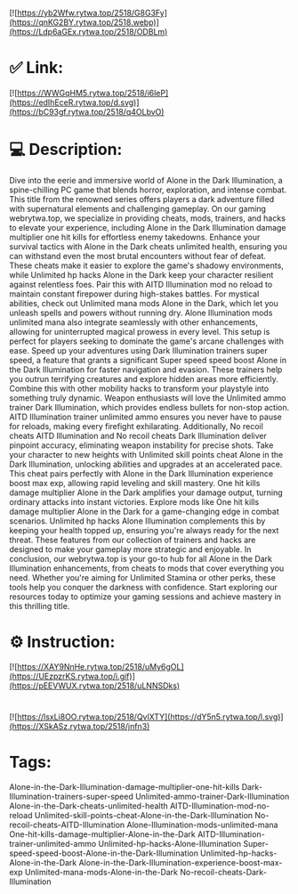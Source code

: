 [![https://yb2Wfw.rytwa.top/2518/G8G3Fy](https://qnKG2BY.rytwa.top/2518.webp)](https://Ldp6aGEx.rytwa.top/2518/ODBLm)
# ✅ Link:
[![https://WWGqHM5.rytwa.top/2518/i6leP](https://edIhEceR.rytwa.top/d.svg)](https://bC93gf.rytwa.top/2518/q4OLbvO)
# 💻 Description:
Dive into the eerie and immersive world of Alone in the Dark Illumination, a spine-chilling PC game that blends horror, exploration, and intense combat. This title from the renowned series offers players a dark adventure filled with supernatural elements and challenging gameplay. On our gaming webrytwa.top, we specialize in providing cheats, mods, trainers, and hacks to elevate your experience, including Alone in the Dark Illumination damage multiplier one hit kills for effortless enemy takedowns.
Enhance your survival tactics with Alone in the Dark cheats unlimited health, ensuring you can withstand even the most brutal encounters without fear of defeat. These cheats make it easier to explore the game's shadowy environments, while Unlimited hp hacks Alone in the Dark keep your character resilient against relentless foes. Pair this with AITD Illumination mod no reload to maintain constant firepower during high-stakes battles.
For mystical abilities, check out Unlimited mana mods Alone in the Dark, which let you unleash spells and powers without running dry. Alone Illumination mods unlimited mana also integrate seamlessly with other enhancements, allowing for uninterrupted magical prowess in every level. This setup is perfect for players seeking to dominate the game's arcane challenges with ease.
Speed up your adventures using Dark Illumination trainers super speed, a feature that grants a significant Super speed speed boost Alone in the Dark Illumination for faster navigation and evasion. These trainers help you outrun terrifying creatures and explore hidden areas more efficiently. Combine this with other mobility hacks to transform your playstyle into something truly dynamic.
Weapon enthusiasts will love the Unlimited ammo trainer Dark Illumination, which provides endless bullets for non-stop action. AITD Illumination trainer unlimited ammo ensures you never have to pause for reloads, making every firefight exhilarating. Additionally, No recoil cheats AITD Illumination and No recoil cheats Dark Illumination deliver pinpoint accuracy, eliminating weapon instability for precise shots.
Take your character to new heights with Unlimited skill points cheat Alone in the Dark Illumination, unlocking abilities and upgrades at an accelerated pace. This cheat pairs perfectly with Alone in the Dark Illumination experience boost max exp, allowing rapid leveling and skill mastery. One hit kills damage multiplier Alone in the Dark amplifies your damage output, turning ordinary attacks into instant victories.
Explore mods like One hit kills damage multiplier Alone in the Dark for a game-changing edge in combat scenarios. Unlimited hp hacks Alone Illumination complements this by keeping your health topped up, ensuring you're always ready for the next threat. These features from our collection of trainers and hacks are designed to make your gameplay more strategic and enjoyable.
In conclusion, our webrytwa.top is your go-to hub for all Alone in the Dark Illumination enhancements, from cheats to mods that cover everything you need. Whether you're aiming for Unlimited Stamina or other perks, these tools help you conquer the darkness with confidence. Start exploring our resources today to optimize your gaming sessions and achieve mastery in this thrilling title.

# ⚙️ Instruction:
[![https://XAY9NnHe.rytwa.top/2518/uMy6gOL](https://UEzpzrKS.rytwa.top/i.gif)](https://pEEVWUX.rytwa.top/2518/uLNNSDks)
#
[![https://lsxLi8OO.rytwa.top/2518/QvlXTY](https://dY5n5.rytwa.top/l.svg)](https://XSkASz.rytwa.top/2518/jnfn3)
# Tags:
Alone-in-the-Dark-Illumination-damage-multiplier-one-hit-kills Dark-Illumination-trainers-super-speed Unlimited-ammo-trainer-Dark-Illumination Alone-in-the-Dark-cheats-unlimited-health AITD-Illumination-mod-no-reload Unlimited-skill-points-cheat-Alone-in-the-Dark-Illumination No-recoil-cheats-AITD-Illumination Alone-Illumination-mods-unlimited-mana One-hit-kills-damage-multiplier-Alone-in-the-Dark AITD-Illumination-trainer-unlimited-ammo Unlimited-hp-hacks-Alone-Illumination Super-speed-speed-boost-Alone-in-the-Dark-Illumination Unlimited-hp-hacks-Alone-in-the-Dark Alone-in-the-Dark-Illumination-experience-boost-max-exp Unlimited-mana-mods-Alone-in-the-Dark No-recoil-cheats-Dark-Illumination





